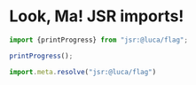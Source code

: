 # Look, Ma! JSR imports!

```js echo
import {printProgress} from "jsr:@luca/flag";

printProgress();
```

```js echo
import.meta.resolve("jsr:@luca/flag")
```
